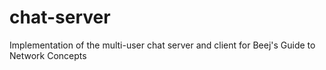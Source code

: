 # chat-server
Implementation of the multi-user chat server and client for Beej's Guide to Network Concepts
